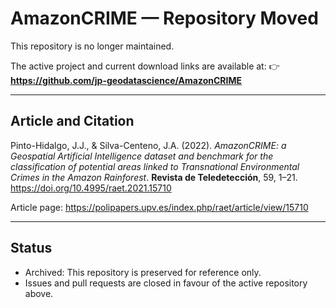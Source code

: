 # AmazonCRIME — Repository Moved

This repository is no longer maintained.

The active project and current download links are available at:
👉 **https://github.com/jp-geodatascience/AmazonCRIME**

---

## Article and Citation

Pinto-Hidalgo, J.J., & Silva-Centeno, J.A. (2022). *AmazonCRIME: a Geospatial Artificial Intelligence dataset and benchmark for the classification of potential areas linked to Transnational Environmental Crimes in the Amazon Rainforest*. **Revista de Teledetección**, 59, 1–21. https://doi.org/10.4995/raet.2021.15710

Article page: https://polipapers.upv.es/index.php/raet/article/view/15710

---

## Status

- Archived: This repository is preserved for reference only.
- Issues and pull requests are closed in favour of the active repository above.

